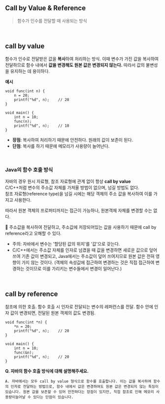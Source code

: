 ## Call by Value & Reference
> 함수가 인수를 전달할 때 사용되는 방식

<br>

## call by value
함수가 인수로 전달받은 값을 **복사**하여 처리하는 방식. 이때 변수가 가진 값을 복사하여 전달하므로 함수 내에서 **값을 변경해도 원본 값은 변경되지 않는다.** 따라서 값의 불변성을 유지하는 데 용이하다.

**예시**
```
void func(int n) {
    n = 20;
    printf("%d", n);    // 20
}

void main() {
    int n = 10;
    func(n);
    printf("%d", n);    // 10
}
```

- **장점**: 복사하여 처리하기 때문에 안전하다. 원래의 값이 보존이 된다.
- **단점**: 복사를 하기 때문에 메모리가 사용량이 늘어난다.

<br>

### Java의 함수 호출 방식
자바의 경우 원시 자료형, 참조 자료형에 관계 없이 항상 **call by value**<br>
C/C++처럼 변수의 주소값 자체를 가져올 방법이 없으며, 넘길 방법도 없다.<br>
참조 자료형(reference type)을 넘길 시에는 해당 객체의 주소 값을 복사하여 이를 가지고 사용한다.

따라서 원본 객체의 프로퍼티까지는 접근이 가능하나, 원본객체 자체를 변경할 수는 없다. 

💫 주소값을 복사하여 전달하고, 주소값에 저장되어있는 값을 사용하기 때문에 call by reference라고 오해할 수 있다.
  - 주의: 자바에서 변수는 '할당된 값의 위치'를 '값'으로 갖는다.
  - C/C++에서는 주소값 자체를 인자로 넘겼을 때 값을 변경하면 새로운 값으로 덮어 쓰여 기존 값이 변경되고, Java에서는 주소값이 덮어 쓰여지므로 원본 값은 전혀 영향이 가지 않는 것이다. (객체의 속성값에 접근하여 변경하는 것은 직접 접근하여 변경하는 것이므로 이를 가리키는 변수들에서 변경이 일어난다.)

<br>

## call by reference
참조에 의한 호출. 함수 호출 시 인자로 전달되는 변수의 레퍼런스를 전달. 함수 안에 인자 값이 변경되면, 전달된 원본 객체의 값도 변경됨.

```
void func(int *n) {
    *n = 20;
    printf("%d", n);    // 20
}

void main() {
    int n = 10;
    func(&n);
    printf("%d", n);    // 20
}
```



**Q. 자바의 함수 호출 방식에 대해 설명해주세요.**
```
A. 자바에서는 모두 call by value 형식으로 함수를 호출합니다. 이는 값을 복사하여 함수의 인자로 전달하는 방법으로, 함수 내에서 값은 변경하여도 원본 값은 변경되지 않는 특징이 있습니다. 원본 값을 보존할 수 있어 안전하다는 장점이 있지만, 직접 참조로 인해 메모리 사용량이늘어날 수 있다는 단점이 있습니다.
``` 

<br>